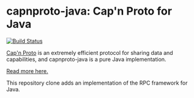 # capnproto-java: Cap'n Proto for Java

[![Build Status](https://github.com/vaci/capnproto-java-rpc/workflows/CI/badge.svg?branch=master&event=push)](https://github.com/vaci/capnproto-java-rpc/actions?query=workflow%3ACI)

[Cap'n Proto](http://capnproto.org) is an extremely efficient protocol for sharing data
and capabilities, and capnproto-java is a pure Java implementation.

[Read more here.](https://dwrensha.github.io/capnproto-java/index.html)

This repository clone adds an implementation of the RPC framework for Java.
